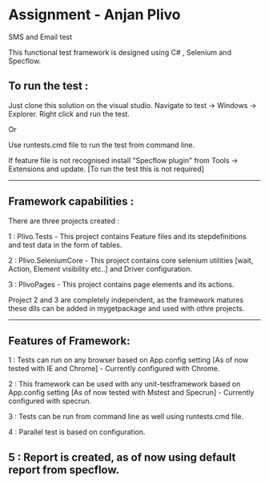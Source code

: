 # Assignment - Anjan Plivo

SMS and Email test

This functional test framework is designed using C# , Selenium and Specflow.

To run the test :
------------------

Just clone this solution on the visual studio.
Navigate to test  -> Windows -> Explorer.
Right click and run the test.

Or

Use runtests.cmd file to run the test from command line.

If feature file is not recognised install "Specflow plugin" from Tools -> Extensions and update. [To run the test this is not required]

----------------------------------------------------------------------------------------------------------------------------------------
Framework capabilities :
-------------------------

There are three projects created :

1 : Plivo.Tests - This project contains Feature files and its stepdefinitions and test data in the form of tables.

2 : Plivo.SeleniumCore - This project contains core selenium utilities [wait, Action, Element visibility etc..] and Driver configuration.

3 : PlivoPages - This project contains page elements and its actions.

Project 2 and 3 are completely independent, as the framework matures these dlls can be added in mygetpackage and used with othre projects.

-----------------------------------------------------------------------------------------------------------------------------------------
Features of Framework:
-----------------------

1 : Tests can run on any browser based on App.config setting [As of now tested with IE and Chrome] - Currently configured with Chrome.

2 : This framework can be used with any unit-testframework based on App.config setting [As of now tested with Mstest and Specrun] - Currently configured with specrun.

3 : Tests can be run from command line as well using runtests.cmd file.

4 : Parallel test is based on configuration.

5 : Report is created, as of now using default report from specflow.
------------------------------------------------------------------------------------------------------------------------------------------



